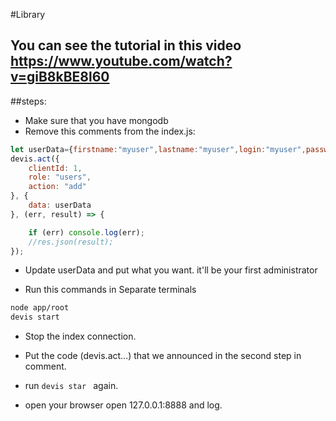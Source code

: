 #Library
## You can see the tutorial in this video https://www.youtube.com/watch?v=giB8kBE8l60

##steps:
* Make sure that you have mongodb
* Remove this comments from the index.js:
```javascript
let userData={firstname:"myuser",lastname:"myuser",login:"myuser",password:"sdsd",email:"myuser@email.com",admin:true};
devis.act({
    clientId: 1,
    role: "users", 
    action: "add"
}, {
    data: userData
}, (err, result) => {

    if (err) console.log(err);
    //res.json(result);
});

```
* Update userData and put what you want. it'll be your first administrator

* Run this commands in Separate terminals

```bash
node app/root
devis start
```

* Stop the index connection.
* Put the code (devis.act...) that we announced in the second step in comment.

* run ```devis star ``` again.

* open your browser open 127.0.0.1:8888 and log.
